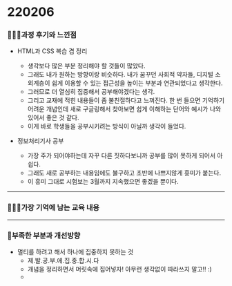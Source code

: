 # 220206

### 👨🏼‍🏫과정 후기와 느낀점

- HTML과 CSS 복습 겸 정리
  - 생각보다 많은 부분 정리해야 할 것들이 많았다.
  - 그래도 내가 원하는 방향이랑 비슷하다. 내가 꿈꾸던 사회적 약자들, 디지털 소외계층이 쉽게 이용할 수 있는 접근성을 높이는 부분과 연관되었다고 생각한다.
  - 그러므로 더 열심히 집중해서 공부해야겠다는 생각.
  - 그리고 교재에 적힌 내용들이 좀 불친절하다고 느껴진다. 한 번 들으면 기억하기 어려운 개념인데 새로 구글링해서 찾아보면 쉽게 이해하는 단어와 예시가 나와있어서 좋은 것 같다.
  - 이게 바로 학생들을 공부시키려는 방식이 아닐까 생각이 들었다.

- 정보처리기사 공부
  - 가장 주가 되어야하는데 자꾸 다른 짓하다보니까 공부를 많이 못하게 되어서 아쉽다.
  - 그래도 새로 공부하는 내용임에도 불구하고 초반에 나쁘지않게 흥미가 붙는다.
  - 이 흥미 그대로 시험보는 3월까지 지속했으면 좋겠을 뿐이다.

---

### 💁🏼‍♂️가장 기억에 남는 교육 내용



---

### 💫부족한 부분과 개선방향

- 멀티를 하려고 해서 하나에 집중하지 못하는 것
  - 제.발.공.부.에.집.중.합.시.다
  - 개념을 정리하면서 머릿속에 집어넣자! 아무런 생각없이 따라쓰지 말고!! :)
  - 
